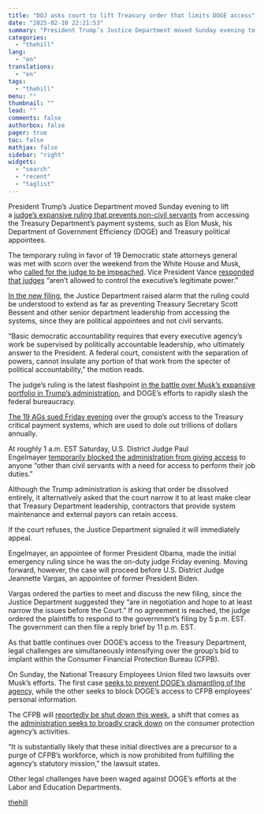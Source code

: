 ```yaml
---
title: "DOJ asks court to lift Treasury order that limits DOGE access"
date: "2025-02-10 22:21:53"
summary: "President Trump’s Justice Department moved Sunday evening to lift a judge’s expansive ruling that prevents non-civil servants from accessing the Treasury Department’s payment systems, such as Elon Musk, his Department of Government Efficiency (DOGE) and Treasury political appointees. The temporary ruling in favor of 19 Democratic state attorneys general was..."
categories:
  - "thehill"
lang:
  - "en"
translations:
  - "en"
tags:
  - "thehill"
menu: ""
thumbnail: ""
lead: ""
comments: false
authorbox: false
pager: true
toc: false
mathjax: false
sidebar: "right"
widgets:
  - "search"
  - "recent"
  - "taglist"
---
```


President Trump’s Justice Department moved Sunday evening to lift a [judge’s expansive ruling that prevents non-civil servants](https://thehill.com/regulation/court-battles/5134238-judge-blocks-doge-musk-treasury/) from accessing the Treasury Department’s payment systems, such as Elon Musk, his Department of Government Efficiency (DOGE) and Treasury political appointees.

The temporary ruling in favor of 19 Democratic state attorneys general was met with scorn over the weekend from the White House and Musk, who [called for the judge to be impeached](https://thehill.com/policy/technology/5134725-elon-musk-impeachment-demand/). Vice President Vance [responded that judges](https://thehill.com/regulation/court-battles/5135004-jd-vance-courts-trump-orders/) “aren’t allowed to control the executive’s legitimate power.”

[In the new filing](https://storage.courtlistener.com/recap/gov.uscourts.nysd.636609/gov.uscourts.nysd.636609.12.0.pdf), the Justice Department raised alarm that the ruling could be understood to extend as far as preventing Treasury Secretary Scott Bessent and other senior department leadership from accessing the systems, since they are political appointees and not civil servants.

“Basic democratic accountability requires that every executive agency’s work be supervised by politically accountable leadership, who ultimately answer to the President. A federal court, consistent with the separation of powers, cannot insulate any portion of that work from the specter of political accountability,” the motion reads.

The judge’s ruling is the latest flashpoint [in the battle over Musk’s expansive portfolio in Trump’s administration](https://thehill.com/policy/technology/5133585-elon-musk-doge-reforms/), and DOGE’s efforts to rapidly slash the federal bureaucracy.

[The 19 AGs sued Friday evening](https://thehill.com/regulation/court-battles/5133955-democratic-ags-sue-over-doge-access-to-treasury-payment-systems/) over the group’s access to the Treasury critical payment systems, which are used to dole out trillions of dollars annually.

At roughly 1 a.m. EST Saturday, U.S. District Judge Paul Engelmayer [temporarily blocked the administration from giving access](https://thehill.com/regulation/court-battles/5134238-judge-blocks-doge-musk-treasury/) to anyone “other than civil servants with a need for access to perform their job duties.”

Although the Trump administration is asking that order be dissolved entirely, it alternatively asked that the court narrow it to at least make clear that Treasury Department leadership, contractors that provide system maintenance and external payors can retain access.

If the court refuses, the Justice Department signaled it will immediately appeal.

Engelmayer, an appointee of former President Obama, made the initial emergency ruling since he was the on-duty judge Friday evening. Moving forward, however, the case will proceed before U.S. District Judge Jeannette Vargas, an appointee of former President Biden.

Vargas ordered the parties to meet and discuss the new filing, since the Justice Department suggested they “are in negotiation and hope to at least narrow the issues before the Court.” If no agreement is reached, the judge ordered the plaintiffs to respond to the government’s filing by 5 p.m. EST. The government can then file a reply brief by 11 p.m. EST.

As that battle continues over DOGE’s access to the Treasury Department, legal challenges are simultaneously intensifying over the group’s bid to implant within the Consumer Financial Protection Bureau (CFPB).

On Sunday, the National Treasury Employees Union filed two lawsuits over Musk’s efforts. The first case [seeks to prevent DOGE’s dismantling of the agenc](https://storage.courtlistener.com/recap/gov.uscourts.dcd.277287/gov.uscourts.dcd.277287.1.0.pdf)y, while the other seeks to block DOGE’s access to CFPB employees’ personal information.

The CFPB will [reportedly be shut down this week](https://thehill.com/homenews/administration/5135533-consumer-financial-protection-bureau-to-shut-down-for-a-week-reports/), a shift that comes as the [administration seeks to broadly crack down](https://thehill.com/homenews/administration/5134732-cfpb-budget-russia-vought/) on the consumer protection agency’s activities.

“It is substantially likely that these initial directives are a precursor to a purge of CFPB’s workforce, which is now prohibited from fulfilling the agency’s statutory mission,” the lawsuit states.

Other legal challenges have been waged against DOGE’s efforts at the Labor and Education Departments.

[thehill](https://thehill.com/regulation/court-battles/5135798-trump-doj-musk-treasury-payment-systems-ruling/)
